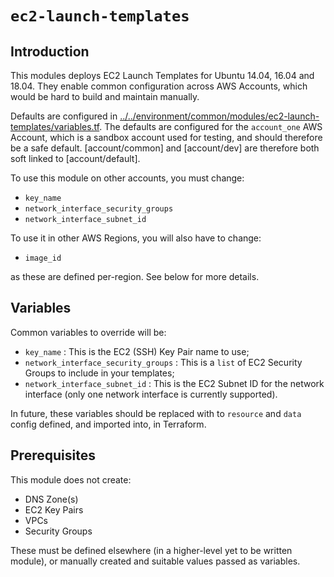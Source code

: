 # `ec2-launch-templates`

## Introduction

This modules deploys EC2 Launch Templates for Ubuntu 14.04, 16.04 and 18.04. They enable common configuration across AWS Accounts, which would be hard to build and maintain manually.

Defaults are configured in [../../environment/common/modules/ec2-launch-templates/variables.tf](../../environment/common/modules/ec2-launch-templates/variables.tf). The defaults are configured for the `account_one` AWS Account, which is a sandbox account used for testing, and should therefore be a safe default. [account/common] and [account/dev] are therefore both soft linked to [account/default].

To use this module on other accounts, you must change:

- `key_name`
- `network_interface_security_groups`
- `network_interface_subnet_id`

To use it in other AWS Regions, you will also have to change:

- `image_id`

as these are defined per-region. See below for more details.

## Variables

Common variables to override will be:

- `key_name` : This is the EC2 (SSH) Key Pair name to use;
- `network_interface_security_groups` : This is a `list` of EC2 Security Groups to include in your templates;
- `network_interface_subnet_id` : This is the EC2 Subnet ID for the network interface (only one network interface is currently supported).

In future, these variables should be replaced with to `resource` and `data` config defined, and imported into, in Terraform.

## Prerequisites

This module does not create:

- DNS Zone(s)
- EC2 Key Pairs
- VPCs
- Security Groups

These must be defined elsewhere (in a higher-level yet to be written module), or manually created and suitable values passed as variables.
